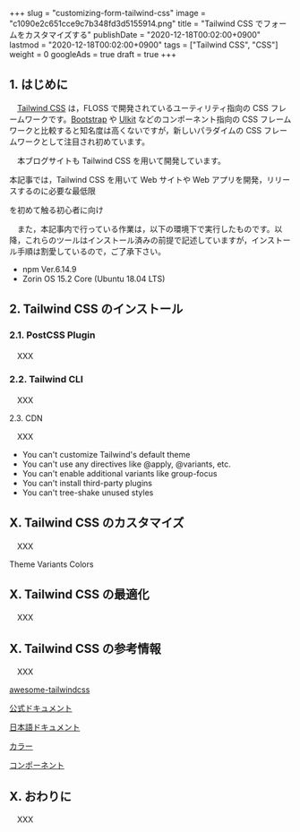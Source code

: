 +++
slug = "customizing-form-tailwind-css"
image = "c1090e2c651cce9c7b348fd3d5155914.png"
title = "Tailwind CSS でフォームをカスタマイズする"
publishDate = "2020-12-18T00:02:00+0900"
lastmod = "2020-12-18T00:02:00+0900"
tags = ["Tailwind CSS", "CSS"]
weight = 0
googleAds = true
draft = true
+++

## 1. はじめに

　[Tailwind CSS](https://tailwindcss.com/) は，FLOSS で開発されているユーティリティ指向の CSS フレームワークです。[Bootstrap](https://getbootstrap.com/) や [UIkit](https://getuikit.com/) などのコンポーネント指向の CSS フレームワークと比較すると知名度は高くないですが，新しいパラダイムの CSS フレームワークとして注目され初めています。

　本ブログサイトも Tailwind CSS を用いて開発しています。

本記事では，Tailwind CSS を用いて Web サイトや Web アプリを開発，リリースするのに必要な最低限

 を初めて触る初心者に向け

　また，本記事内で行っている作業は，以下の環境下で実行したものです。以降，これらのツールはインストール済みの前提で記述していますが，インストール手順は割愛しているので，ご了承下さい。

* npm Ver.6.14.9
* Zorin OS 15.2 Core (Ubuntu 18.04 LTS)

## 2. Tailwind CSS のインストール

### 2.1. PostCSS Plugin

　XXX

### 2.2. Tailwind CLI

　XXX

2.3. CDN

　XXX


* You can't customize Tailwind's default theme
* You can't use any directives like @apply, @variants, etc.
* You can't enable additional variants like group-focus
* You can't install third-party plugins
* You can't tree-shake unused styles

## X. Tailwind CSS のカスタマイズ

　XXX

Theme
Variants
Colors

## X. Tailwind CSS の最適化

　XXX

## X. Tailwind CSS の参考情報

　XXX

[awesome-tailwindcss](https://github.com/aniftyco/awesome-tailwindcss)

[公式ドキュメント](https://tailwindcss.com/docs)

[日本語ドキュメント](https://tailwindcss-ja.entap.app/)

[カラー](https://javisperez.github.io/tailwindcolorshades/)

[コンポーネント](https://tailwindcomponents.com/)

## X. おわりに

　XXX